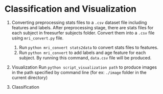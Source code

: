 # Classification and Visualization
1. Converting preprocessing stats files to a `.csv` dataset file including features and labels.
After preprocessing stage, there are stats files for each subject in freesurfer subjects folder. Convert them into a `.csv` file using `mri_convert.py` file. 
     1. Run `python mri_convert stats2data` to convert stats files to features.
     2. Run `python mri_convert` to add labels and age feature for each subject. By running this command, `data.csv` file will be produced.
    
2. Visualization
Run `python script_visualization path` to produce images in the path specified by command line (for ex: `./image` folder in the current directory)

3. Classification
